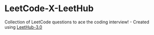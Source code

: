 # LeetCode-X-LeetHub
Collection of LeetCode questions to ace the coding interview! - Created using [LeetHub-3.0](https://github.com/raphaelheinz/LeetHub-3.0)
